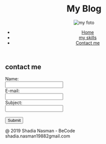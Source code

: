 <!DOCTYPE html>

<html lang="en">
    <head>
        <meta charset="utf-8"> 
        <meta name="viewport" content="width=device-width, initial-scale=1">
        <meta http-equiv="X-UA-Compatible" content="ie=edge">
        <link rel="icon" href="img/myicon.ico">
        <title>contactme</title>
    </head>
    <body>
        <header >
            <h1>My Blog</h1>
            <img src="https://encrypted-tbn0.gstatic.com/images?q=tbn:ANd9GcQyCDNR7KvW0IL3GU0Mp3uAc2WfpDmV5vIBC62YaRR4dgA2t2h4" alt="my foto">
    <nav >
            <ul>
              <li><a href="home.html">Home</a></li>
              <li><a href="myskills.html">my skills</a></li>
              <li><a href="contactme.html">Contact me</a></li>
            </ul>
          </nav>
    </header>
        <h2>contact me</h2>
            <form >
                Name:<br>
                <input type="text" name="firstname" >
                <br>
                E-mail:<br>
                <input type="email" name="email">
                <br>
                Subject:<br>
                <input type="text" name="subject" >
                <br><br>
                <input type="submit" value="Submit">
              </form> 
            <footer>
                <p>@ 2019 Shadia Nasman - BeCode <br> shadia.nasman19882gmail.com  </p>
         </footer>
    </body>
</html>
